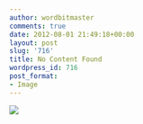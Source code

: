 ```yaml
---
author: wordbitmaster
comments: true
date: 2012-08-01 21:49:18+00:00
layout: post
slug: '716'
title: No Content Found
wordpress_id: 716
post_format:
- Image
---
```


![](http://wordbitarchives.files.wordpress.com/2012/08/tumblr_m83ja6yve91rcijzqo1_1280.jpg)
